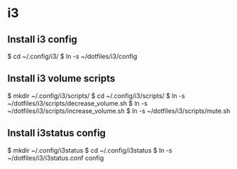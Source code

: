 # i3
## Install i3 config
$ cd ~/.config/i3/ 
$ ln -s ~/dotfiles/i3/config

## Install i3 volume scripts
$ mkdir ~/.config/i3/scripts/ 
$ cd ~/.config/i3/scripts/ 
$ ln -s ~/dotfiles/i3/scripts/decrease_volume.sh
$ ln -s ~/dotfiles/i3/scripts/increase_volume.sh
$ ln -s ~/dotfiles/i3/scripts/mute.sh

## Install i3status config
$ mkdir ~/.config/i3status
$ cd ~/.config/i3status
$ ln -s ~/dotfiles/i3/i3status.conf config

